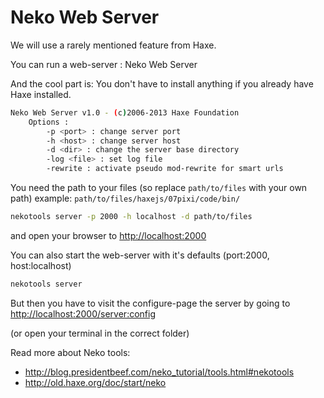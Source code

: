 # Neko Web Server

We will use a rarely mentioned feature from Haxe.

You can run a web-server : Neko Web Server

And the cool part is: You don't have to install anything if you already have Haxe installed.

```bash
Neko Web Server v1.0 - (c)2006-2013 Haxe Foundation
	Options :
		-p <port> : change server port
		-h <host> : change server host
		-d <dir> : change the server base directory
		-log <file> : set log file
		-rewrite : activate pseudo mod-rewrite for smart urls
```

You need the path to your files (so replace `path/to/files` with your own path) example: `path/to/files/haxejs/07pixi/code/bin/`

```bash
nekotools server -p 2000 -h localhost -d path/to/files
```

and open your browser to <http://localhost:2000>

You can also start the web-server with it's defaults (port:2000, host:localhost)

```bash
nekotools server
```

But then you have to visit the configure-page the server by going to <http://localhost:2000/server:config>

(or open your terminal in the correct folder)

Read more about Neko tools:

- <http://blog.presidentbeef.com/neko_tutorial/tools.html#nekotools>
- <http://old.haxe.org/doc/start/neko>

